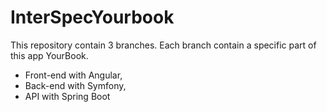 # InterSpecYourbook

This repository contain 3 branches.
Each branch contain a specific part of this app YourBook.

- Front-end with Angular,
- Back-end with Symfony,
- API with Spring Boot

